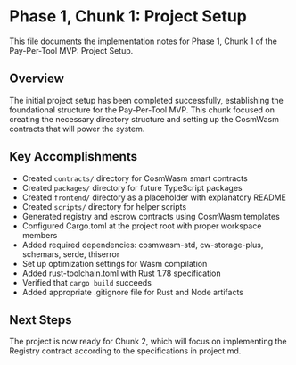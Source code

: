 # Phase 1, Chunk 1: Project Setup

This file documents the implementation notes for Phase 1, Chunk 1 of the Pay-Per-Tool MVP: Project Setup.

## Overview
The initial project setup has been completed successfully, establishing the foundational structure for the Pay-Per-Tool MVP. This chunk focused on creating the necessary directory structure and setting up the CosmWasm contracts that will power the system.

## Key Accomplishments
- Created `contracts/` directory for CosmWasm smart contracts
- Created `packages/` directory for future TypeScript packages
- Created `frontend/` directory as a placeholder with explanatory README
- Created `scripts/` directory for helper scripts
- Generated registry and escrow contracts using CosmWasm templates
- Configured Cargo.toml at the project root with proper workspace members
- Added required dependencies: cosmwasm-std, cw-storage-plus, schemars, serde, thiserror
- Set up optimization settings for Wasm compilation
- Added rust-toolchain.toml with Rust 1.78 specification
- Verified that `cargo build` succeeds
- Added appropriate .gitignore file for Rust and Node artifacts

## Next Steps
The project is now ready for Chunk 2, which will focus on implementing the Registry contract according to the specifications in project.md.
